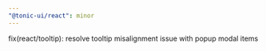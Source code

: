 ```yaml
---
"@tonic-ui/react": minor
---
```


fix(react/tooltip): resolve tooltip misalignment issue with popup modal items
